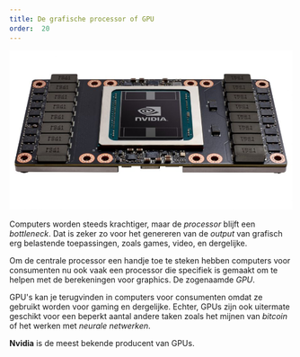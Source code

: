 ```yaml
---
title: De grafische processor of GPU
order:  20
---
```


![Een Nvidia Volta GPU](gpu.jpg)

Computers worden steeds krachtiger, maar de _processor_ blijft een _bottleneck_.
Dat is zeker zo voor het genereren van de _output_ van grafisch erg belastende
toepassingen, zoals games, video, en dergelijke.

Om de centrale processor een handje toe te steken hebben computers voor
consumenten nu ook vaak een processor die specifiek is gemaakt om te helpen
met de berekeningen voor graphics. De zogenaamde _GPU_.

<Note>

GPU's kan je terugvinden in computers voor consumenten omdat ze gebruikt worden
voor gaming en dergelijke.
Echter, GPUs zijn ook uitermate geschikt voor een beperkt aantal andere taken
zoals het mijnen van _bitcoin_ of het werken met _neurale netwerken_.

**Nvidia** is de meest bekende producent van GPUs.

</Note>
